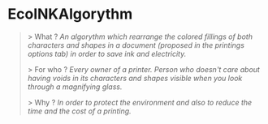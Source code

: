 # EcoINKAlgorythm

>\> What ?
_An algorythm which rearrange the colored fillings of both characters and shapes in a document (proposed in the printings options tab) in order to save ink and electricity._
>
>\> For who ?
_Every owner of a printer. Person who doesn't care about having voids in its characters and shapes visible when you look through a magnifying glass._
>
>\> Why ?
_In order to protect the environment and also to reduce the time and the cost of a printing._
